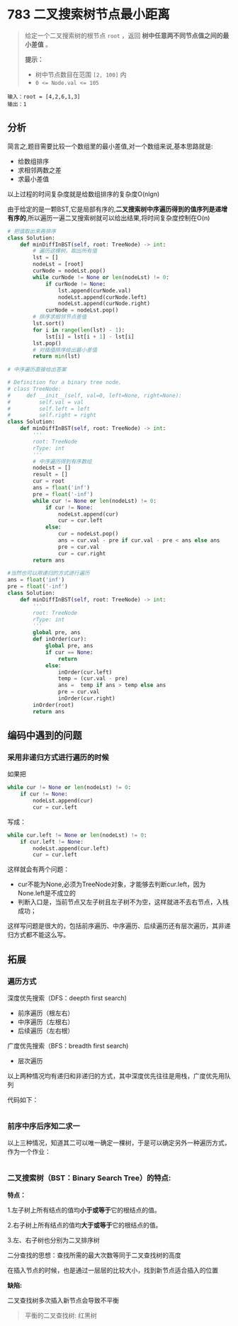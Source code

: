 # 783 二叉搜索树节点最小距离

> 给定一个二叉搜索树的根节点 `root` ，返回 **树中任意两不同节点值之间的最小差值** 。
>
> **提示：**
>
> - 树中节点数目在范围 `[2, 100]` 内
> - `0 <= Node.val <= 105`

```
输入：root = [4,2,6,1,3]
输出：1
```

## 分析

简言之,题目需要比较一个数组里的最小差值,对一个数组来说,基本思路就是:

- 给数组排序
- 求相邻两数之差
- 求最小差值

以上过程的时间复杂度就是给数组排序的复杂度O(nlgn)

由于给定的是一颗BST,它是局部有序的,**二叉搜索树中序遍历得到的值序列是递增有序的**,所以遍历一遍二叉搜索树就可以给出结果,将时间复杂度控制在O(n)

```python
# 把值取出来再排序
class Solution:
    def minDiffInBST(self, root: TreeNode) -> int:
        # 遍历这棵树，取出所有值
        lst = []
        nodeLst = [root]
        curNode = nodeLst.pop()
        while curNode != None or len(nodeLst) != 0:
            if curNode != None:
                lst.append(curNode.val)
                nodeLst.append(curNode.left)
                nodeLst.append(curNode.right)
            curNode = nodeLst.pop()
        # 排序求相邻节点差值
        lst.sort()
        for i in range(len(lst) - 1):
            lst[i] = lst[i + 1] - lst[i]
        lst.pop()
        # 对插值排序给出最小差值
        return min(lst)
    
# 中序遍历直接给出答案

# Definition for a binary tree node.
# class TreeNode:
#     def __init__(self, val=0, left=None, right=None):
#         self.val = val
#         self.left = left
#         self.right = right
class Solution:
    def minDiffInBST(self, root: TreeNode) -> int:
        '''
        root: TreeNode
        rType: int
        '''
        # 中序遍历得到有序数组
        nodeLst = []
        result = []
        cur = root
        ans = float('inf')
        pre = float('-inf')
        while cur != None or len(nodeLst) != 0:
            if cur != None:
                nodeLst.append(cur)
                cur = cur.left
            else:
                cur = nodeLst.pop()
                ans = cur.val - pre if cur.val - pre < ans else ans
                pre = cur.val
                cur = cur.right
        return ans
    
#当然也可以用递归的方式进行遍历
ans = float('inf')
pre = float('-inf')
class Solution:
    def minDiffInBST(self, root: TreeNode) -> int:
        '''
        root: TreeNode
        rType: int
        '''
        global pre, ans
        def inOrder(cur):
            global pre, ans
            if cur == None:
                return
            else:
                inOrder(cur.left)
                temp = (cur.val - pre)
                ans =  temp if ans > temp else ans
                pre = cur.val
                inOrder(cur.right)
        inOrder(root)
        return ans
```

## 编码中遇到的问题

### 采用非递归方式进行遍历的时候

如果把
```python
while cur != None or len(nodeLst) != 0:
    if cur != None:
        nodeLst.append(cur)
        cur = cur.left
```
写成：
```python
while cur.left != None or len(nodeLst) != 0:
	if cur.left != None:
		nodeLst.append(cur.left)
		cur = cur.left
```
这样就会有两个问题：
- cur不能为None,必须为TreeNode对象，才能够去判断cur.left，因为None.left是不成立的
- 判断入口是，当前节点又左子树且左子树不为空，这样就进不去右节点，入栈成功；

这样写问题是很大的，包括前序遍历、中序遍历、后续遍历还有层次遍历，其非递归方式都不能这么写。
​        

## 拓展

### 遍历方式

深度优先搜索（DFS：deepth first search)
- 前序遍历（根左右）
- 中序遍历（左根右）
- 后续遍历（左右根）

广度优先搜索（BFS：breadth first search)
- 层次遍历

以上两种情况均有递归和非递归的方式，其中深度优先往往是用栈，广度优先用队列

代码如下：

```python

```

### 前序中序后序知二求一

以上三种情况，知道其二可以唯一确定一棵树，于是可以确定另外一种遍历方式，作为一个作业：
```python

```

### 二叉搜索树（BST：Binary Search Tree）的特点:

**特点：**

1.左子树上所有结点的值均**小于或等于**它的根结点的值。

2.右子树上所有结点的值均**大于或等于**它的根结点的值。

3.左、右子树也分别为二叉排序树

二分查找的思想：查找所需的最大次数等同于二叉查找树的高度

在插入节点的时候，也是通过一层层的比较大小，找到新节点适合插入的位置

**缺陷:**

二叉查找树多次插入新节点会导致不平衡

> 平衡的二叉查找树: 红黑树

